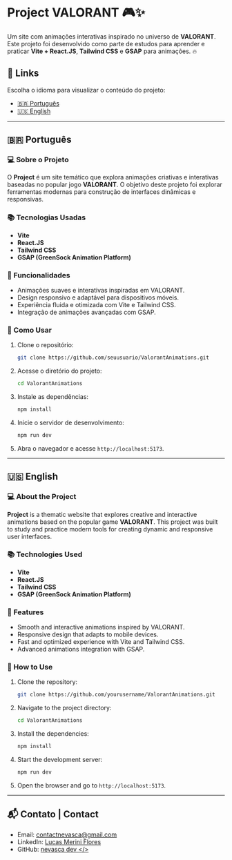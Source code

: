 # Project VALORANT 🎮✨  

Um site com animações interativas inspirado no universo de **VALORANT**. Este projeto foi desenvolvido como parte de estudos para aprender e praticar **Vite + React.JS**, **Tailwind CSS** e **GSAP** para animações. 🔥  

## 🚀 Links  

Escolha o idioma para visualizar o conteúdo do projeto:  

- [🇧🇷 Português](#português)  
- [🇺🇸 English](#english)  

---  

## 🇧🇷 Português  

<a name="português"></a>  

### 💻 Sobre o Projeto  
O **Project** é um site temático que explora animações criativas e interativas baseadas no popular jogo **VALORANT**. O objetivo deste projeto foi explorar ferramentas modernas para construção de interfaces dinâmicas e responsivas.  

### 📚 Tecnologias Usadas  
- **Vite**  
- **React.JS**  
- **Tailwind CSS**  
- **GSAP (GreenSock Animation Platform)**  

### 🎨 Funcionalidades  
- Animações suaves e interativas inspiradas em VALORANT.  
- Design responsivo e adaptável para dispositivos móveis.  
- Experiência fluida e otimizada com Vite e Tailwind CSS.  
- Integração de animações avançadas com GSAP.  

### 🔧 Como Usar  
1. Clone o repositório:  
   ```bash 
   git clone https://github.com/seuusuario/ValorantAnimations.git  
   ```  
2. Acesse o diretório do projeto:  
   ```bash   
   cd ValorantAnimations  
   ```  
3. Instale as dependências:  
   ```bash   
   npm install  
   ```  
4. Inicie o servidor de desenvolvimento:  
   ```bash  
   npm run dev  
   ```  
5. Abra o navegador e acesse `http://localhost:5173`.  

---  

## 🇺🇸 English  

<a name="english"></a>  

### 💻 About the Project  
**Project** is a thematic website that explores creative and interactive animations based on the popular game **VALORANT**. This project was built to study and practice modern tools for creating dynamic and responsive user interfaces.  

### 📚 Technologies Used  
- **Vite**  
- **React.JS**  
- **Tailwind CSS**  
- **GSAP (GreenSock Animation Platform)**  

### 🎨 Features  
- Smooth and interactive animations inspired by VALORANT.  
- Responsive design that adapts to mobile devices.  
- Fast and optimized experience with Vite and Tailwind CSS.  
- Advanced animations integration with GSAP.  

### 🔧 How to Use  
1. Clone the repository:  
   ```bash  
   git clone https://github.com/yourusername/ValorantAnimations.git  
   ```   
2. Navigate to the project directory:  
   ```bash   
   cd ValorantAnimations  
   ```  
3. Install the dependencies:  
   ```bash   
   npm install  
   ```  
4. Start the development server:  
   ```bash   
   npm run dev  
   ```
5. Open the browser and go to `http://localhost:5173`. 

---  

## 📬 Contato | Contact  

- Email: contactnevasca@gmail.com  
- LinkedIn: [Lucas Merini Flores](https://www.linkedin.com/in/lucas-merini-flores-b85197300/)  
- GitHub: [nevasca dev </>](https://github.com/lucasmeriniflores)
